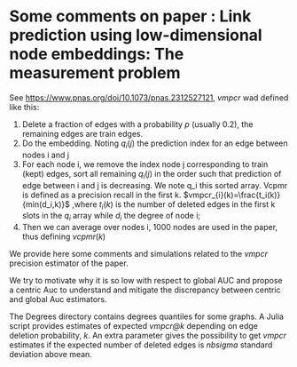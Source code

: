 # Some comments on paper : Link prediction using low-dimensional node embeddings: The measurement problem
See https://www.pnas.org/doi/10.1073/pnas.2312527121, *vmpcr* wad defined like this:
1. Delete a fraction of edges with a probability $p$ (usually 0.2), the remaining edges are train edges.
2. Do the embedding. Noting $q_i(j)$ the prediction index for an edge between nodes i and j
3. For each node i, we remove the index node j corresponding to train (kept) edges, sort all remaining  $q_i(j)$ in the order such that prediction of edge between i and j is decreasing.  We note q_i this sorted array.
Vcpmr is defined as a precision recall in the first k.
$vmpcr_{i}(k)=\frac{t_i(k)}{min(d_i,k)}$
,where $t_i(k)$ is the number of deleted edges in the first k slots in the $q_i$ array while $d_i$ the degree of node i;
4. Then we can average over nodes i, 1000 nodes are used in the paper, thus defining  $vcpmr(k)$

We provide here some comments and simulations related to the *vmpcr* precision estimator of the paper.

We try to motivate why it is so low with respect to global AUC and propose a centric Auc to understand and mitigate the discrepancy between centric and global Auc estimators.

The Degrees directory contains degrees quantiles for some graphs. A Julia script provides estimates of expected *vmpcr@k* depending on edge deletion probability, $k$. An extra parameter gives the possibility to get *vmpcr* estimates if the expected number of deleted edges is *nbsigma* standard deviation above mean.  
